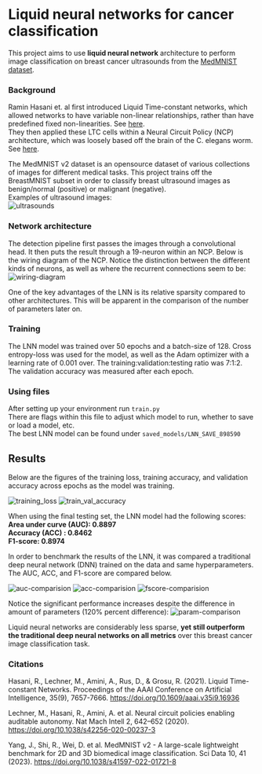 # Liquid neural networks for cancer classification

This project aims to use **liquid neural network** architecture to perform image classification on breast cancer ultrasounds from the [MedMNIST dataset](https://medmnist.com/).

### Background
Ramin Hasani et. al first introduced Liquid Time-constant networks, which allowed networks to have variable non-linear relationships, rather than have predefined fixed non-linearities. See [here](https://doi.org/10.1609/aaai.v35i9.16936). <br>
They then applied these LTC cells within a Neural Circuit Policy (NCP) architecture, which was loosely based off the brain of the C. elegans worm. See [here](https://www.nature.com/articles/s41597-022-01721-8).

The MedMNIST v2 dataset is an opensource dataset of various collections of images for different medical tasks. This project trains off the BreastMNIST subset in order to classify breast ultrasound images as benign/normal (positive) or malignant (negative). <br>
Examples of ultrasound images: <br>
![ultrasounds](assets/ultrasound-montage.png)

### Network architecture
The detection pipeline first passes the images through a convolutional head. It then puts the result through a 19-neuron within an NCP. Below is the wiring diagram of the NCP. Notice the distinction between the different kinds of neurons, as well as where the recurrent connections seem to be:
![wiring-diagram](assets/lnn_auto_wiring_diagram.png)

One of the key advantages of the LNN is its relative sparsity compared to other architectures. This will be apparent in the comparison of the number of parameters later on.

### Training
The LNN model was trained over 50 epochs and a batch-size of 128. Cross entropy-loss was used for the model, as well as the Adam optimizer with a learning rate of 0.001 over. The training:validation:testing ratio was 7:1:2. The validation accuracy was measured after each epoch. 

### Using files
After setting up your environment run ```train.py``` <br>
There are flags within this file to adjust which model to run, whether to save or load a model, etc. <br>
The best LNN model can be found under ```saved_models/LNN_SAVE_898590```

## Results
Below are the figures of the training loss, training accuracy, and validation accuracy across epochs as the model was training.

![training_loss](assets/training_loss.png)
![train_val_accuracy](assets/training_val_acc.png)

When using the final testing set, the LNN model had the following scores: <br>
**Area under curve (AUC): 0.8897** <br>
**Accuracy (ACC) : 0.8462**<br>
**F1-score: 0.8974** <br>


In order to benchmark the results of the LNN, it was compared a traditional deep neural network (DNN) trained on the data and same hyperparameters. The AUC, ACC, and F1-score are compared below.

![auc-comparision](assets/auc.png)
![acc-comparision](assets/acc.png)
![fscore-comparision](assets/F-score.png)

Notice the significant performance increases despite the difference in amount of parameters (120% percent difference): 
![param-comparison](assets/param_count.png)

Liquid neural networks are considerably less sparse, **yet still outperform the traditional deep neural networks on all metrics** over this breast cancer image classification task.


### Citations
Hasani, R., Lechner, M., Amini, A., Rus, D., & Grosu, R. (2021). Liquid Time-constant Networks. Proceedings of the AAAI Conference on Artificial Intelligence, 35(9), 7657-7666. https://doi.org/10.1609/aaai.v35i9.16936

Lechner, M., Hasani, R., Amini, A. et al. Neural circuit policies enabling auditable autonomy. Nat Mach Intell 2, 642–652 (2020). https://doi.org/10.1038/s42256-020-00237-3

Yang, J., Shi, R., Wei, D. et al. MedMNIST v2 - A large-scale lightweight benchmark for 2D and 3D biomedical image classification. Sci Data 10, 41 (2023). https://doi.org/10.1038/s41597-022-01721-8




